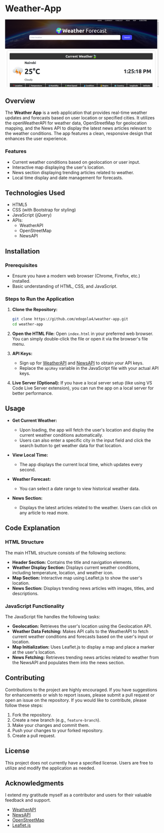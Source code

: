 # Weather-App

![Preview](./img/preview.png)


## Overview

The **Weather App** is a web application that provides real-time weather updates and forecasts based on user location or specified cities. It utilizes the openWeatherAPI for weather data, OpenStreetMap for geolocation mapping, and the News API to display the latest news articles relevant to the weather conditions. The app features a clean, responsive design that enhances the user experience.

### Features

- Current weather conditions based on geolocation or user input.
- Interactive map displaying the user's location.
- News section displaying trending articles related to weather.
- Local time display and date management for forecasts.

## Technologies Used

- HTML5
- CSS (with Bootstrap for styling)
- JavaScript (jQuery)
- APIs:
  - WeatherAPI
  - OpenStreetMap
  - NewsAPI

## Installation

### Prerequisites

- Ensure you have a modern web browser (Chrome, Firefox, etc.) installed.
- Basic understanding of HTML, CSS, and JavaScript.

### Steps to Run the Application

1. **Clone the Repository:**
   ```bash
   git clone https://github.com/edogola4/weather-app.git
   cd weather-app
   ```

2. **Open the HTML File:**
   Open `index.html` in your preferred web browser. You can simply double-click the file or open it via the browser's file menu.

3. **API Keys:**
   - Sign up for [WeatherAPI](https://weatherapi.com/) and [NewsAPI](https://newsapi.org/) to obtain your API keys.
   - Replace the `apiKey` variable in the JavaScript file with your actual API keys.

4. **Live Server (Optional):**
   If you have a local server setup (like using VS Code Live Server extension), you can run the app on a local server for better performance.

## Usage

- **Get Current Weather:**
  - Upon loading, the app will fetch the user's location and display the current weather conditions automatically.
  - Users can also enter a specific city in the input field and click the search button to get weather data for that location.

- **View Local Time:**
  - The app displays the current local time, which updates every second.

- **Weather Forecast:**
  - You can select a date range to view historical weather data.

- **News Section:**
  - Displays the latest articles related to the weather. Users can click on any article to read more.

## Code Explanation

### HTML Structure

The main HTML structure consists of the following sections:

- **Header Section:** Contains the title and navigation elements.
- **Weather Display Section:** Displays current weather conditions, including temperature, location, and weather icon.
- **Map Section:** Interactive map using Leaflet.js to show the user's location.
- **News Section:** Displays trending news articles with images, titles, and descriptions.

### JavaScript Functionality

The JavaScript file handles the following tasks:

- **Geolocation:** Retrieves the user's location using the Geolocation API.
- **Weather Data Fetching:** Makes API calls to the WeatherAPI to fetch current weather conditions and forecasts based on the user's input or location.
- **Map Initialization:** Uses Leaflet.js to display a map and place a marker at the user's location.
- **News Fetching:** Retrieves trending news articles related to weather from the NewsAPI and populates them into the news section.

## Contributing

Contributions to the project are highly encouraged. If you have suggestions for enhancements or wish to report issues, please submit a pull request or open an issue on the repository. If you would like to contribute, please follow these steps:

1. Fork the repository.
2. Create a new branch (e.g., `feature-branch`).
3. Make your changes and commit them.
4. Push your changes to your forked repository.
5. Create a pull request.


## License

This project does not currently have a specified license. Users are free to utilize and modify the application as needed.

## Acknowledgments

I extend my gratitude myself as a contributor and users for their valuable feedback and support.

- [WeatherAPI](https://weatherapi.com/)
- [NewsAPI](https://newsapi.org/)
- [OpenStreetMap](https://www.openstreetmap.org/)
- [Leaflet.js](https://leafletjs.com/)

